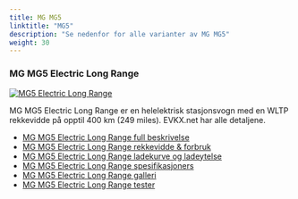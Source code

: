 ```yaml
---
title: MG MG5
linktitle: "MG5"
description: "Se nedenfor for alle varianter av MG MG5"
weight: 30
---
```

### MG MG5 Electric Long Range

<a href="mg5_electric_long_range/"><img src="https://media.evkx.net/multimedia/models/mg/mg5/mg5_electric_long_range/main_1_st.jpg" class="img-fluid" alt="MG5 Electric Long Range" ></a>

MG MG5 Electric Long Range er en helelektrisk stasjonsvogn med en WLTP rekkevidde på opptil 400 km (249 miles). EVKX.net har alle detaljene. 

- [MG MG5 Electric Long Range full beskrivelse](mg5_electric_long_range/)
- [MG MG5 Electric Long Range rekkevidde & forbruk](mg5_electric_long_range/rangeandconsumption/)
- [MG MG5 Electric Long Range ladekurve og ladeytelse](mg5_electric_long_range/chargingcurve/)
- [MG MG5 Electric Long Range spesifikasjoners](mg5_electric_long_range/specifications/)
- [MG MG5 Electric Long Range galleri](mg5_electric_long_range/gallery/)
- [MG MG5 Electric Long Range tester](mg5_electric_long_range/reviews/)

